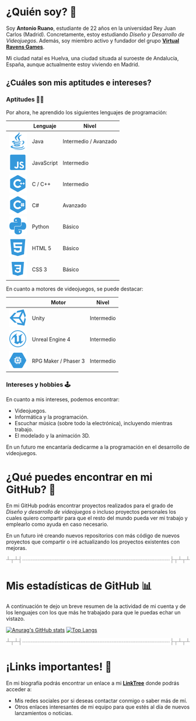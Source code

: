# ¿Quién soy? 👤
Soy __Antonio Ruano__, estudiante de 22 años en la universidad Rey Juan Carlos (Madrid). Concretamente, estoy estudiando _Diseño y Desarrollo de Videojuegos_. Además, soy miembro activo y fundador del grupo **[Virtual Ravens Games](https://github.com/VRSDevs)**.

Mi ciudad natal es Huelva, una ciudad situada al suroeste de Andalucía, España, aunque actualmente estoy viviendo en Madrid.

## ¿Cuáles son mis aptitudes e intereses?
### Aptitudes 👨‍💻
Por ahora, he aprendido los siguientes lenguajes de programación:

ㅤ | Lenguaje | Nivel
------------ | ------------- | -------------
![Java](java.png) | Java | Intermedio / Avanzado
![JavaScript](js.png) | JavaScript | Intermedio
![C++](c++.png) | C / C++ | Intermedio
![C#](cs.png) | C# | Avanzado
![Python](python.png) | Python | Básico
![HTML](html.png) | HTML 5 | Básico
![CSS](css.png) | CSS 3 | Básico

 En cuanto a motores de videojuegos, se puede destacar:
 
ㅤ | Motor | Nivel
------------ | ------------- | -------------
![Unity](unity.png) | Unity | Intermedio
![UnrealEngine](uengine.png) | Unreal Engine 4 | Intermedio
![Engine](engine.png) | RPG Maker / Phaser 3 | Intermedio

### Intereses y hobbies 🕹️
En cuanto a mis intereses, podemos encontrar:
* Videojuegos.
* Informática y la programación.
* Escuchar música (sobre todo la electrónica), incluyendo mientras trabajo.
* El modelado y la animación 3D.

En un futuro me encantaría dedicarme a la programación en el desarrollo de videojuegos.

# ¿Qué puedes encontrar en mi GitHub? 📔
En mi GitHub podrás encontrar proyectos realizados para el grado de _Diseño y desarrollo de videojuegos_ o incluso proyectos personales los cuales quiero compartir para que el resto del mundo pueda ver mi trabajo y emplearlo como ayuda en caso necesario.

En un futuro iré creando nuevos repositorios con más código de nuevos proyectos que compartir o iré actualizando los proyectos existentes con mejoras.

![Text separator](separator.png)

# Mis estadísticas de GitHub 📊
A continuación te dejo un breve resumen de la actividad de mi cuenta y de los lenguajes con los que más he trabajado para que le puedas echar un vistazo.

[![Anurag's GitHub stats](https://github-readme-stats.vercel.app/api?username=Blinx24&include_all_commits=true&count_private=true&hide=stars&show_icons=true&theme=algolia)](https://github.com/anuraghazra/github-readme-stats)
[![Top Langs](https://github-readme-stats.vercel.app/api/top-langs/?username=Blinx24&langs_count=6&layout=compact&theme=algolia&hide=HLSL,ShaderLab,ASP.NET,SCSS,Objective-C,CMake)](https://github.com/anuraghazra/github-readme-stats)

![Text separator](separator.png)

# ¡Links importantes! 📱
En mi biografía podrás encontrar un enlace a mi **[LinkTree](https://linktr.ee/blinx24)** donde podrás acceder a:
* Mis redes sociales por si deseas contactar conmigo o saber más de mí.
* Otros enlaces interesantes de mi equipo para que estés al día de nuevos lanzamientos o noticias.
